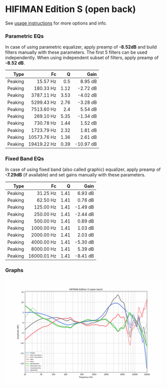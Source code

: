 # HIFIMAN Edition S (open back)
See [usage instructions](https://github.com/jaakkopasanen/AutoEq#usage) for more options and info.

### Parametric EQs
In case of using parametric equalizer, apply preamp of **-8.52dB** and build filters manually
with these parameters. The first 5 filters can be used independently.
When using independent subset of filters, apply preamp of **-8.52 dB**.

| Type    | Fc          |    Q | Gain      |
|--------:|------------:|-----:|----------:|
| Peaking | 15.57 Hz    | 0.5  | 8.95 dB   |
| Peaking | 180.33 Hz   | 1.12 | -2.72 dB  |
| Peaking | 3787.11 Hz  | 3.53 | -4.02 dB  |
| Peaking | 5299.43 Hz  | 2.76 | -3.28 dB  |
| Peaking | 7513.60 Hz  | 2.4  | 5.54 dB   |
| Peaking | 269.10 Hz   | 5.35 | -1.34 dB  |
| Peaking | 730.78 Hz   | 1.44 | 1.52 dB   |
| Peaking | 1723.79 Hz  | 2.32 | 1.81 dB   |
| Peaking | 10573.76 Hz | 1.36 | 2.61 dB   |
| Peaking | 19419.22 Hz | 0.39 | -10.97 dB |

### Fixed Band EQs
In case of using fixed band (also called graphic) equalizer, apply preamp of **-7.29dB**
(if available) and set gains manually with these parameters.

| Type    | Fc          |    Q | Gain     |
|--------:|------------:|-----:|---------:|
| Peaking | 31.25 Hz    | 1.41 | 6.93 dB  |
| Peaking | 62.50 Hz    | 1.41 | 0.76 dB  |
| Peaking | 125.00 Hz   | 1.41 | -1.49 dB |
| Peaking | 250.00 Hz   | 1.41 | -2.44 dB |
| Peaking | 500.00 Hz   | 1.41 | 0.89 dB  |
| Peaking | 1000.00 Hz  | 1.41 | 1.03 dB  |
| Peaking | 2000.00 Hz  | 1.41 | 2.03 dB  |
| Peaking | 4000.00 Hz  | 1.41 | -5.30 dB |
| Peaking | 8000.00 Hz  | 1.41 | 5.39 dB  |
| Peaking | 16000.01 Hz | 1.41 | -8.41 dB |

### Graphs
![](./HIFIMAN%20Edition%20S%20(open%20back).png)